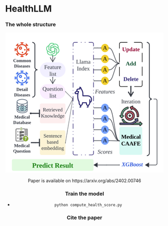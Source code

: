 # HealthLLM
### The whole structure
<center>
  
![这是图片](./pic/pic1.png)

<center>
Paper is available on https://arxiv.org/abs/2402.00746

### Train the model
  -  `python compute_health_score.py`

### Cite the paper
